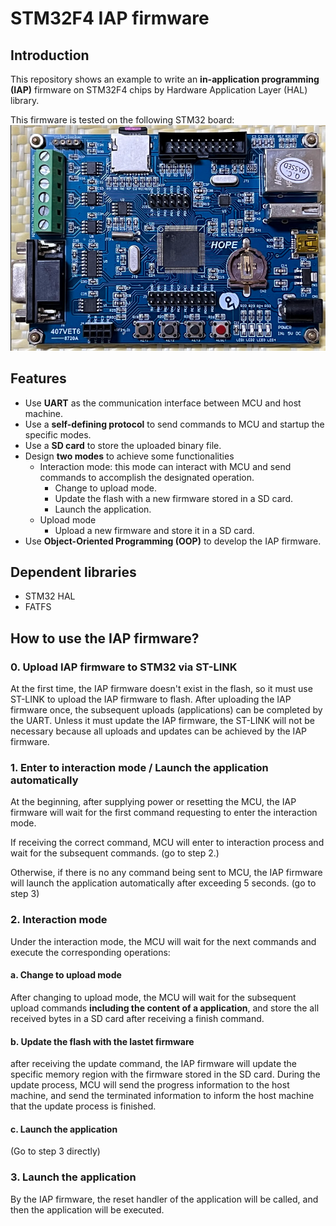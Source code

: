 # STM32F4 IAP firmware
## Introduction
This repository shows an example to write an **in-application programming (IAP)** firmware on STM32F4 chips by Hardware Application Layer (HAL) library.

This firmware is tested on the following STM32 board:
<img src="f407ve-hope.png" style="zoom:67%;" />

## Features
* Use **UART** as the communication interface between MCU and host machine.
* Use a **self-defining protocol** to send commands to MCU and startup the specific modes.
* Use a **SD card** to store the uploaded binary file.
* Design **two modes** to achieve some functionalities
	* Interaction mode: this mode can interact with MCU and send commands to accomplish the designated operation.
		* Change to upload mode.
		* Update the flash with a new firmware stored in a SD card.
		* Launch the application.
	* Upload mode
		* Upload a new firmware and store it in a SD card.
* Use **Object-Oriented Programming (OOP)** to develop the IAP firmware.

## Dependent libraries
* STM32 HAL
* FATFS

## How to use the IAP firmware?
### 0. Upload IAP firmware to STM32 via ST-LINK
At the first time, the IAP firmware doesn't exist in the flash, so it must use ST-LINK to upload the IAP firmware to flash.
After uploading the IAP firmware once, the subsequent uploads (applications) can be completed by the UART. Unless it must update the IAP firmware, the ST-LINK will not be necessary because all uploads and updates can be achieved by the IAP firmware.

### 1. Enter to interaction mode / Launch the application automatically
At the beginning, after supplying power or resetting the MCU, the IAP firmware will wait for the first command requesting to enter the interaction mode.

If receiving the correct command, MCU will enter to interaction process and wait for the subsequent commands. (go to step 2.)

Otherwise, if there is no any command being sent to MCU, the IAP firmware will launch the application automatically after exceeding 5 seconds. (go to step 3)

### 2. Interaction mode
Under the interaction mode, the MCU will wait for the next commands and execute the corresponding operations:
#### a. Change to upload mode
After changing to upload mode, the MCU will wait for the subsequent upload commands **including the content of a application**, and store the all received bytes in a SD card after receiving a finish command.

#### b. Update the flash with the lastet firmware
after receiving the update command, the IAP firmware will update the specific memory region with the firmware stored in the SD card.
During the update process, MCU will send the progress information to the host machine, and send the terminated information to inform the host machine that the update process is finished.

#### c. Launch the application
(Go to step 3 directly)

### 3. Launch the application
By the IAP firmware, the reset handler of the application will be called, and then the application will be executed.
